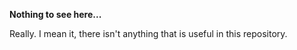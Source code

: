 **Nothing to see here...**

Really. I mean it, there isn't anything that is useful in this repository.